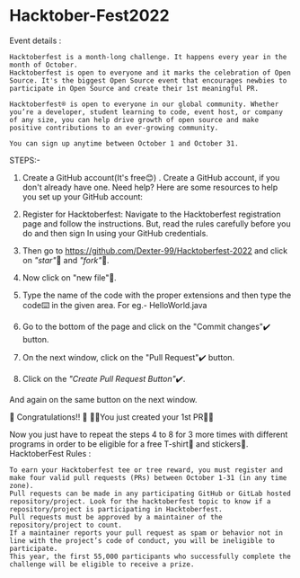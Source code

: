 # Hacktober-Fest2022

Event details :

    Hacktoberfest is a month-long challenge. It happens every year in the month of October.
    Hacktoberfest is open to everyone and it marks the celebration of Open Source. It's the biggest Open Source event that encourages newbies to participate in Open Source and create their 1st meaningful PR.

    Hacktoberfest® is open to everyone in our global community. Whether you’re a developer, student learning to code, event host, or company of any size, you can help drive growth of open source and make positive contributions to an ever-growing community.

    You can sign up anytime between October 1 and October 31.

STEPS:-

1. Create a GitHub account(It's free😊) . Create a GitHub account, if you don't already have one. Need help? Here are some resources to help you set up your GitHub account:

2. Register for Hacktoberfest: Navigate to the Hacktoberfest registration page and follow the instructions. But, read the rules carefully before you do and then sign In using your GitHub credentials.

3. Then go to https://github.com/Dexter-99/Hacktoberfest-2022 and click on *"star"*🌟 and *"fork"*🍴.

4. Now click on "new file"📁.

5. Type the name of the code with the proper extensions and then type the code⌨️ in the given area. For eg.- HelloWorld.java

6. Go to the bottom of the page and click on the "Commit changes"✔️ button.

7. On the next window, click on the "Pull Request"✔️ button.

8. Click on the *"Create Pull Request Button"*✔️.

And again on the same button on the next window.

🥳 Congratulations!! 🥳
🙌🙌You just created your 1st PR🙌🙌

Now you just have to repeat the steps 4 to 8 for 3 more times with different programs in order to be eligible for a free T-shirt👕 and stickers🤩.
HacktoberFest Rules :

    To earn your Hacktoberfest tee or tree reward, you must register and make four valid pull requests (PRs) between October 1-31 (in any time zone).
    Pull requests can be made in any participating GitHub or GitLab hosted repository/project. Look for the hacktoberfest topic to know if a repository/project is participating in Hacktoberfest.
    Pull requests must be approved by a maintainer of the repository/project to count.
    If a maintainer reports your pull request as spam or behavior not in line with the project’s code of conduct, you will be ineligible to participate.
    This year, the first 55,000 participants who successfully complete the challenge will be eligible to receive a prize.
